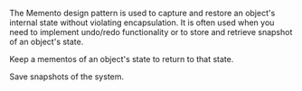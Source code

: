 The Memento design pattern is used to capture and restore an object's internal state without violating encapsulation. It is often used when you need to implement undo/redo functionality or to store and retrieve snapshot of an object's state.

Keep a mementos of an object's state to return to that state.

Save snapshots of the system.

